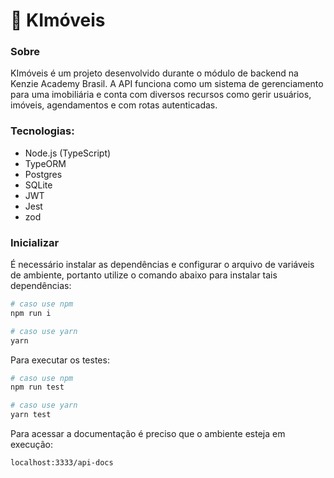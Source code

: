 # 🏁 KImóveis

### Sobre

KImóveis é um projeto desenvolvido durante o módulo de backend na Kenzie Academy Brasil. A API funciona como um sistema de gerenciamento para uma imobiliária e conta com diversos recursos como gerir usuários, imóveis, agendamentos e com rotas autenticadas.

### Tecnologias:

- Node.js (TypeScript)
- TypeORM
- Postgres
- SQLite
- JWT
- Jest
- zod

### Inicializar

É necessário instalar as dependências e configurar o arquivo de variáveis de ambiente, portanto utilize o comando abaixo para instalar tais dependências:

```bash
# caso use npm
npm run i

# caso use yarn
yarn
```

Para executar os testes:

```bash
# caso use npm
npm run test

# caso use yarn
yarn test
```

Para acessar a documentação é preciso que o ambiente esteja em execução:

```bash
localhost:3333/api-docs
```
